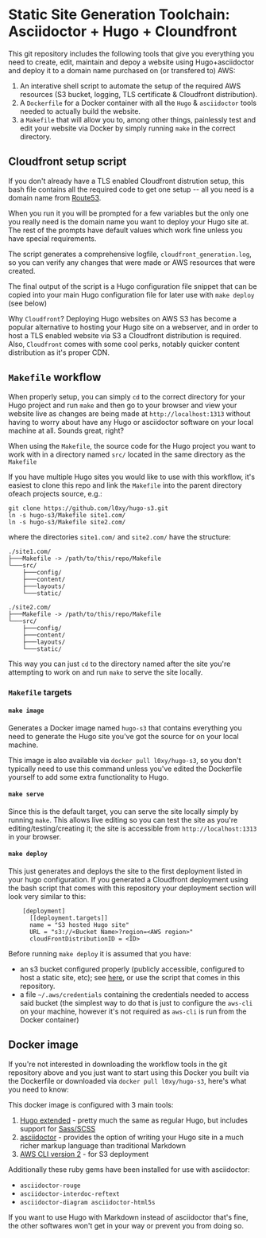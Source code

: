 # Static Site Generation Toolchain: Asciidoctor + Hugo + Cloundfront

This git repository includes the following tools that give you everything you need to create, edit, maintain and depoy a website using Hugo+asciidoctor and deploy it to a domain name purchased on (or transfered to) AWS:

1. An interative shell script to automate the setup of the required AWS resources (S3 bucket, logging, TLS certificate & Cloudfront distribution).
2. A `Dockerfile` for a Docker container with all the `Hugo` & `asciidoctor` tools needed to actually build the website.
3. a `Makefile` that will allow you to, among other things, painlessly test and edit your website via Docker by simply running `make` in the correct directory.

## Cloudfront setup script

If you don't already have a TLS enabled Cloudfront distrution setup, this bash file contains all the required code to get one setup -- all you need is a domain name from [Route53](https://aws.amazon.com/route53/).

When you run it you will be prompted for a few variables but the only one you really need is the domain name you want to deploy your Hugo site at. The rest of the prompts have default values which work fine unless you have special requirements.

The script generates a comprehensive logfile, `cloudfront_generation.log`, so you can verify any changes that were made or AWS resources that were created.

The final output of the script is a Hugo configuration file snippet that can be copied into your main Hugo configuration file for later use with `make deploy` (see below)

Why `Cloudfront`?
Deploying Hugo websites on AWS S3 has become a popular alternative to hosting your Hugo site on a webserver, and in order to host a TLS enabled website via S3 a Cloudfront distribution is required. Also, `Cloudfront` comes with some cool perks, notably quicker content distribution as it's proper CDN.

## `Makefile` workflow

When properly setup, you can simply `cd` to the correct directory for your Hugo project and run `make` and then go to your browser and view your website live as changes are being made at `http://localhost:1313` without having to worry about have any Hugo or asciidoctor software on your local machine at all. Sounds great, right?

When using the `Makefile`, the source code for the Hugo project you want to work with in a directory named `src/` located in the same directory as the `Makefile` 

If you have multiple Hugo sites you would like to use with this workflow, it's easiest to clone this repo and link the `Makefile` into the parent directory ofeach projects source, e.g.:

```
git clone https://github.com/l0xy/hugo-s3.git
ln -s hugo-s3/Makefile site1.com/
ln -s hugo-s3/Makefile site2.com/
```

where the directories `site1.com/` and `site2.com/` have the structure:
```
./site1.com/
├───Makefile -> /path/to/this/repo/Makefile
└───src/
    ├───config/
    ├───content/
    ├───layouts/
    └───static/ 

./site2.com/
├───Makefile -> /path/to/this/repo/Makefile
└───src/
    ├───config/
    ├───content/
    ├───layouts/
    └───static/ 
```

This way you can just `cd` to the directory named after the site you're attempting to work on and run `make` to serve the site locally.

### `Makefile` targets

#### `make image`

Generates a Docker image named `hugo-s3` that contains everything you need to generate the Hugo site you've got the source for on your local machine.

This image is also available via `docker pull l0xy/hugo-s3`, so you don't typically need to use this command unless you've edited the Dockerfile yourself to add some extra functionality to Hugo.

#### `make serve`

Since this is the default target, you can serve the site locally simply by running `make`. This allows live editing so you can test the site as you're editing/testing/creating it; the site is accessible from `http://localhost:1313` in your browser.

#### `make deploy`

This just generates and deploys the site to the first deployment listed in your hugo configuration. If you generated a Cloudfront deployment using the bash script that comes with this repository your deployment section will look very similar to this:
```
    [deployment]
      [[deployment.targets]]
      name = "S3 hosted Hugo site"
      URL = "s3://<Bucket Name>?region=<AWS region>"
      cloudFrontDistributionID = <ID>
```

Before running `make deploy` it is assumed that you have:
- an s3 bucket configured properly (publicly accessible, configured to host a static site, etc); see [here](https://capgemini.github.io/development/Using-S3-and-Hugo-to-Create-Hosting-Static-Website/), or use the script that comes in this repository.
 - a file `~/.aws/credentials` containing the credentials needed to access said bucket (the simplest way to do that is just to configure the `aws-cli` on your machine, however it's not required as `aws-cli` is run from the Docker container)

## Docker image

If you're not interested in downloading the workflow tools in the git repository above and you just want to start using this Docker you built via the Dockerfile or downloaded via `docker pull l0xy/hugo-s3`, here's what you need to know:
 
This docker image is configured with 3 main tools: 
  1. [Hugo extended](https://gohugo.io/getting-started/installing/) - pretty much the same as regular Hugo, but includes support for [Sass/SCSS](https://sass-lang.com/)
  2. [asciidoctor](https://asciidoctor.org/) - provides the option of writing your Hugo site in a much richer markup language than traditional Markdown
  3. [AWS CLI version 2](https://docs.aws.amazon.com/cli/latest/userguide/install-cliv2-linux.html#cliv2-linux-install) - for S3 deployment

Additionally these ruby gems have been installed for use with asciidoctor:

- `asciidoctor-rouge`
- `asciidoctor-interdoc-reftext`
- `asciidoctor-diagram asciidoctor-html5s`

If you want to use Hugo with Markdown instead of asciidoctor that's fine, the other softwares won't get in your way or prevent you from doing so.

